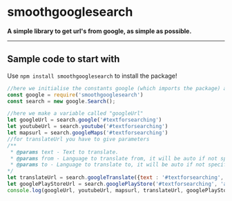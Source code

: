 # smoothgooglesearch
**A simple library to get url's from google, as simple as possible.**
***
Sample code to start with 
---
Use `npm install smoothgooglesearch` to install the package!
```Javascript
//here we initialise the constants google (which imports the package) and search(which will be used to get url's)
const google = require('smoothgooglesearch')
const search = new google.Search(); 

//here we make a variable called "googleUrl"
let googleUrl = search.google('#textforsearching')
let youtubeUrl = search.youtube('#textforsearching')
let mapsurl = search.googleMaps('#textforsearching')
//for translateUrl you have to give parameters
/** 
 * @params text - Text to translate.
 * @params from - Language to translate from, it will be auto if not specified.
 * @params to - Language to translate to, it will be auto if not specified.
*/
let translateUrl = search.googleTranslate({text : '#textforsearching', from: 'en', to: 'es'})
let googlePlayStoreUrl = search.googlePlayStore('#textforsearching', 'apps') //'#category - can be apps, books or movies.'
console.log(googleUrl, youtubeUrl, mapsurl, translateUrl, googlePlayStoreUrl)

```